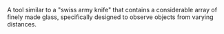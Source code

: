 A tool similar to a "swiss army knife" that contains a considerable array of finely made glass, specifically designed to observe objects from varying distances.